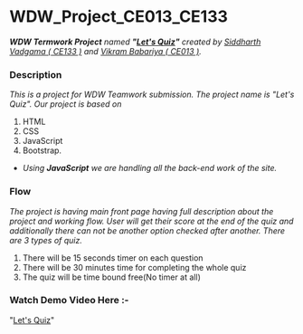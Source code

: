 # WDW_Project_CE013_CE133
*__WDW Termwork Project__ named __"[Let's Quiz](https://github.com/Siddhu2543/WDW_Project_CE013_CE133)"__ created by [Siddharth Vadgama ( CE133 )](https://github.com/Siddhu2543) and [Vikram Babariya ( CE013 )](https://github.com/AneriSonani09).*

### Description
*This is a project for WDW Teamwork submission. The project name is "Let's Quiz". Our project is based on*
1. HTML 
2. CSS 
3. JavaScript 
4. Bootstrap.
* _Using_ ___JavaScript___ _we are handling all the back-end work of the site._

### Flow
*The project is having main front page having full description about the project and working flow. User will get their score at the end of the quiz and additionally there can not be another option checked after another. There are 3 types of quiz.*
1. There will be 15 seconds timer on each question 
2. There will be 30 minutes time for completing the whole quiz
3. The quiz will be time bound free(No timer at all)

### Watch Demo Video Here :-

"[Let's Quiz](https://github.com/Siddhu2543/WDW_Project_CE013_CE133/demo.mp4)"
